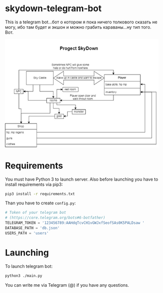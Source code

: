 # skydown-telegram-bot
This is a telegram bot...бот о котором я пока ничего толкового сказать не могу, ибо там будет и экшон и можно грабить караваны...ну тип того. Вот.

![alt text](SkyDown%20Diagram.jpg)

# Requirements
You must have Python 3 to launch server. Also before launching you have to install requirements via pip3:
```Bash
pip3 install -r requirements.txt
```
Than you have to create `config.py`:

```Python
# Token of your telegram bot
# (https://core.telegram.org/bots#6-botfather)
TELEGRAM_TOKEN = '123456789:AAHdqTcvCH1vGWJxfSeofSAs0K5PALDsaw '
DATABASE_PATH = 'db.json'
USERS_PATH = 'users'
```
# Launching

To launch telegram bot:
```Bash
python3 ./main.py
```

You can write me via Telegram (@) if you have any questions.
